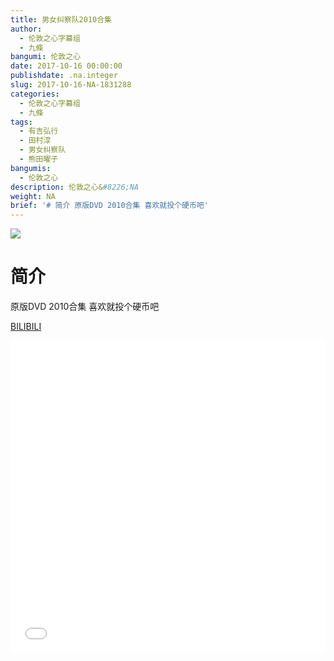 ```yaml
---
title: 男女纠察队2010合集
author:
  - 伦敦之心字幕组
  - 九條
bangumi: 伦敦之心
date: 2017-10-16 00:00:00
publishdate: .na.integer
slug: 2017-10-16-NA-1831288
categories:
  - 伦敦之心字幕组
  - 九條
tags:
  - 有吉弘行
  - 田村淳
  - 男女纠察队
  - 熊田曜子
bangumis:
  - 伦敦之心
description: 伦敦之心&#8226;NA
weight: NA
brief: '# 简介 原版DVD 2010合集 喜欢就投个硬币吧'
---
```


![](https://i.imgur.com/ebV3vqM.jpg)

# 简介  
原版DVD 2010合集 喜欢就投个硬币吧

  [BILIBILI](https://www.bilibili.com/video/av1831288/)


<div class="vcontainer">  <iframe class='video' src="//www.bilibili.com/blackboard/player.html?aid=1831288" width="100%" height="500" frameborder="0" allowfullscreen="allowfullscreen"></iframe></div>
